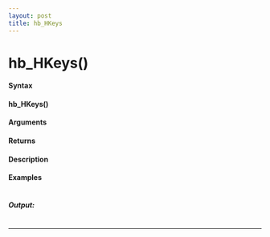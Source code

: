 ```yaml
---
layout: post
title: hb_HKeys
---
```


# hb_HKeys()


#### Syntax

#### hb_HKeys()

#### Arguments

#### Returns

#### Description

#### Examples

```

```

##### Output:

```

```

---